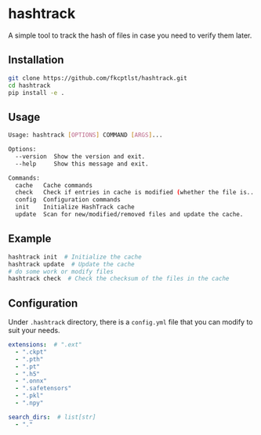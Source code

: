 # hashtrack

A simple tool to track the hash of files in case you need to verify them later.

## Installation

```bash
git clone https://github.com/fkcptlst/hashtrack.git
cd hashtrack
pip install -e .
```

## Usage

```bash
Usage: hashtrack [OPTIONS] COMMAND [ARGS]...

Options:
  --version  Show the version and exit.
  --help     Show this message and exit.

Commands:
  cache   Cache commands
  check   Check if entries in cache is modified (whether the file is...
  config  Configuration commands
  init    Initialize HashTrack cache
  update  Scan for new/modified/removed files and update the cache.
```

## Example

```bash
hashtrack init  # Initialize the cache
hashtrack update  # Update the cache
# do some work or modify files
hashtrack check  # Check the checksum of the files in the cache
```

## Configuration

Under `.hashtrack` directory, there is a `config.yml` file that you can modify to suit your needs.

```yaml
extensions:  # ".ext"
  - ".ckpt"
  - ".pth"
  - ".pt"
  - ".h5"
  - ".onnx"
  - ".safetensors"
  - ".pkl"
  - ".npy"

search_dirs:  # list[str]
  - "."
```